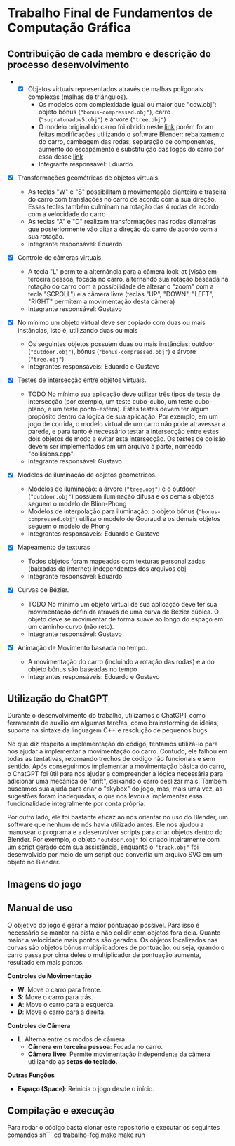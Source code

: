 # Trabalho Final de Fundamentos de Computação Gráfica

## Contribuição de cada membro e descrição do processo desenvolvimento


- - [X] Objetos virtuais representados através de malhas poligonais complexas (malhas de triângulos).
	- Os modelos com complexidade igual ou maior que "cow.obj": objeto bônus (`"bonus-compressed.obj"`), carro (`"supratunadov5.obj"`) e árvore (`"tree.obj"`)
	- O modelo original do carro foi obtido neste [link](https://www.cgtrader.com/free-3d-models/car/racing-car/toyota-supra-mk4-c154dbfb-31b0-403f-affb-b30e1c5b34f1) porém foram feitas modificações utilizando o software Blender: rebaixamento do carro, cambagem das rodas, separação de componentes, aumento do escapamento e substituição das logos do carro por essa desse [link](https://www.cgtrader.com/items/2072818/download-page)
	- Integrante responsável: Eduardo
		
- [X] Transformações geométricas de objetos virtuais.
	- As teclas "W" e "S" possibilitam a movimentação dianteira e traseira do carro com translações no carro de acordo com a sua direção. Essas teclas também culminam na rotação das 4 rodas de acordo com a velocidade do carro
	- As teclas "A" e "D" realizam transformações nas rodas dianteiras que posteriormente vão ditar a direção do carro de acordo com a sua rotação. 
	- Integrante responsável: Eduardo

- [X] Controle de câmeras virtuais.
    - A tecla "L" permite a alternância para a câmera look-at (visão em terceira pessoa, focada no carro, alternando sua rotação baseada na rotação do carro com a possibilidade de alterar o "zoom" com a tecla "SCROLL") e a câmera livre (teclas "UP", "DOWN", "LEFT", "RIGHT" permitem a movimentação desta câmera)
    - Integrante responsável: Gustavo

- [X] No mínimo um objeto virtual deve ser copiado com duas ou mais instâncias, isto é, utilizando duas ou mais 
    - Os seguintes objetos possuem duas ou mais instâncias: outdoor (`"outdoor.obj"`), bônus (`"bonus-compressed.obj"`) e árvore (`"tree.obj"`)
    - Integrantes responsáveis:  Eduardo e Gustavo

- [X] Testes de intersecção entre objetos virtuais.
    - TODO
    No mínimo sua aplicação deve utilizar três tipos de teste de intersecção (por exemplo, um teste cubo-cubo, um teste cubo-plano, e um teste ponto-esfera).
    Estes testes devem ter algum propósito dentro da lógica de sua aplicação.
    Por exemplo, em um jogo de corrida, o modelo virtual de um carro não pode atravessar a parede, e para tanto é necessário testar a intersecção entre estes dois objetos de modo a evitar esta intersecção.
    Os testes de colisão devem ser implementados em um arquivo à parte, nomeado "collisions.cpp".
    - Integrante responsável: Gustavo

- [X] Modelos de iluminação de objetos geométricos.
    - Modelos de iluminação: a árvore (`"tree.obj"`) e o outdoor (`"outdoor.obj"`) possuem iluminação difusa e os demais objetos seguem o modelo de Blinn-Phong
    - Modelos de interpolação para iluminação: o objeto bônus (`"bonus-compressed.obj"`) utiliza o modelo de Gouraud e os demais objetos seguem o modelo de Phong
    - Integrantes responsáveis: Eduardo e Gustavo

- [X] Mapeamento de texturas
    - Todos objetos foram mapeados com texturas personalizadas (baixadas da internet) independentes dos arquivos obj 
    - Integrante responsável: Eduardo

- [X] Curvas de Bézier.
    - TODO
    No mínimo um objeto virtual de sua aplicação deve ter sua movimentação definida através de uma curva de Bézier cúbica. O objeto deve se movimentar de forma suave ao longo do espaço em um caminho curvo (não reto).
    - Integrante responsável: Gustavo

- [X] Animação de Movimento baseada no tempo.
    - A movimentação do carro (incluindo a rotação das rodas) e a do objeto bônus são baseadas no tempo
    - Integrantes responsáveis: Eduardo e Gustavo

## Utilização do ChatGPT
Durante o desenvolvimento do trabalho, utilizamos o ChatGPT como ferramenta de auxílio em algumas tarefas, como brainstorming de ideias, suporte na sintaxe da linguagem C++ e resolução de pequenos bugs.

No que diz respeito à implementação do código, tentamos utilizá-lo para nos ajudar a implementar a movimentação do carro. Contudo, ele falhou em todas as tentativas, retornando trechos de código não funcionais e sem sentido. Após conseguirmos implementar a movimentação básica do carro, o ChatGPT foi útil para nos ajudar a compreender a lógica necessária para adicionar uma mecânica de "drift", deixando o carro deslizar mais. Também buscamos sua ajuda para criar o "skybox" do jogo, mas, mais uma vez, as sugestões foram inadequadas, o que nos levou a implementar essa funcionalidade integralmente por conta própria.

Por outro lado, ele foi bastante eficaz ao nos orientar no uso do Blender, um software que nenhum de nós havia utilizado antes. Ele nos ajudou a manusear o programa e a desenvolver scripts para criar objetos dentro do Blender. Por exemplo, o objeto `"outdoor.obj"` foi criado inteiramente com um script gerado com sua assistência, enquanto o `"track.obj"` foi desenvolvido por meio de um script que convertia um arquivo SVG em um objeto no Blender.

## Imagens do jogo 


## Manual de uso
O objetivo do jogo é gerar a maior pontuação possível. Para isso é necessário se manter na pista e não colidir com objetos fora dela. Quanto maior a velocidade mais pontos são gerados.
Os objetos localizados nas curvas são objetos bônus multiplicadores de pontuação, ou seja, quando o carro passa por cima deles o multiplicador de pontuação aumenta, resultado em mais pontos.

**Controles de Movimentação**
- **W**: Move o carro para frente.
- **S**: Move o carro para trás.
- **A**: Move o carro para a esquerda.
- **D**: Move o carro para a direita.

**Controles de Câmera**
- **L**: Alterna entre os modos de câmera:
  - **Câmera em terceira pessoa**: Focada no carro.
  - **Câmera livre**: Permite movimentação independente da câmera utilizando as **setas do teclado**.

**Outras Funções**
- **Espaço (Space)**: Reinicia o jogo desde o início.

## Compilação e execução

Para rodar o código basta clonar este repositório e executar os seguintes comandos
sh```
cd trabalho-fcg
make
make run
```

	
